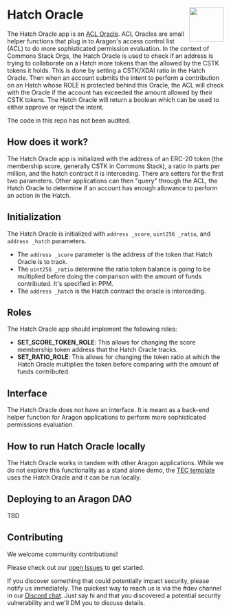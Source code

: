 # Hatch Oracle <img align="right" src="https://github.com/1Hive/website/blob/master/website/static/img/bee.png" height="80px" />

The Hatch Oracle app is an [ACL Oracle](https://hack.aragon.org/docs/acl_IACLOracle). ACL Oracles are small helper functions that plug in to Aragon's access control list (ACL) to do more sophisticated permission evaluation. In the context of Commons Stack Orgs, the Hatch Oracle is used to check if an address is trying to collaborate on a Hatch more tokens than the allowed by the CSTK tokens it holds. This is done by setting a CSTK/XDAI ratio in the Hatch Oracle. Then when an account submits the intent to perform a contribution on an Hatch whose ROLE is protected behind this Oracle, the ACL will check with the Oracle if the account has exceeded the amount allowed by their CSTK tokens. The Hatch Oracle will return a boolean which can be used to either approve or reject the intent.

The code in this repo has not been audited.

## How does it work?

The Hatch Oracle app is initialized with the address of an ERC-20 token (the membership score, generally CSTK in Commons Stack), a ratio in parts per million, and the hatch contract it is interceding. There are setters for the first two parameters. Other applications can then "query" through the ACL, the Hatch Oracle to determine if an account has enough allowance to perform an action in the Hatch.

## Initialization

The Hatch Oracle is initialized with `address _score`, `uint256 _ratio`, and `address _hatch` parameters.
- The `address _score` parameter is the address of the token that Hatch Oracle is to track.
- The `uint256 _ratio` determine the ratio token balance is going to be multiplied before doing the comparison with the amount of funds contributed. It's specified in PPM.
- The `address _hatch` is the Hatch contract the oracle is interceding.

## Roles

The Hatch Oracle app should implement the following roles:
- **SET_SCORE_TOKEN_ROLE**: This allows for changing the score membership token address that the Hatch Oracle tracks.
- **SET_RATIO_ROLE**: This allows for changing the token ratio at which the Hatch Oracle multiplies the token before comparing with the amount of funds contributed.

## Interface

The Hatch Oracle does not have an interface. It is meant as a back-end helper function for Aragon applications to perform more sophisticated permissions evaluation.

## How to run Hatch Oracle locally

The Hatch Oracle works in tandem with other Aragon applications. While we do not explore this functionality as a stand alone demo, the [TEC template](https://github.com/TECommons/tec-template) uses the Hatch Oracle and it can be run locally.

## Deploying to an Aragon DAO

TBD

## Contributing

We welcome community contributions!

Please check out our [open Issues](https://github.com/TECommons/hatch-oracle/issues) to get started.

If you discover something that could potentially impact security, please notify us immediately. The quickest way to reach us is via the #dev channel in our [Discord chat](https://discord.gg/n58U4hA). Just say hi and that you discovered a potential security vulnerability and we'll DM you to discuss details.
